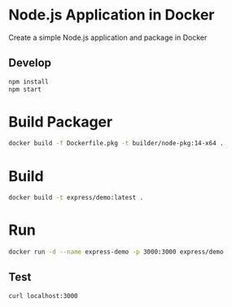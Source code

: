 # Node.js Application in Docker

Create a simple Node.js application and package in Docker

## Develop

```bash
npm install
npm start
```

# Build Packager

```bash
docker build -f Dockerfile.pkg -t builder/node-pkg:14-x64 .
```

# Build

```bash
docker build -t express/demo:latest .
```

# Run

```bash
docker run -d --name express-demo -p 3000:3000 express/demo
```

## Test

```bash
curl localhost:3000
```
